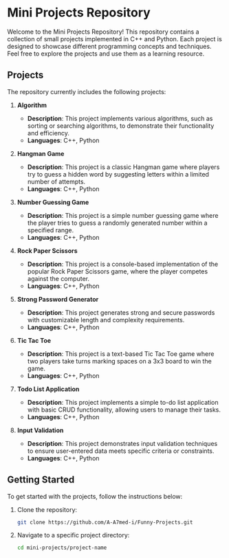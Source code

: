 # Mini Projects Repository

Welcome to the Mini Projects Repository! This repository contains a collection of small projects implemented in C++ and Python. Each project is designed to showcase different programming concepts and techniques. Feel free to explore the projects and use them as a learning resource.

## Projects

The repository currently includes the following projects:

1. **Algorithm**
   - **Description**: This project implements various algorithms, such as sorting or searching algorithms, to demonstrate their functionality and efficiency.
   - **Languages**: C++, Python

2. **Hangman Game**
   - **Description**: This project is a classic Hangman game where players try to guess a hidden word by suggesting letters within a limited number of attempts.
   - **Languages**: C++, Python

3. **Number Guessing Game**
   - **Description**: This project is a simple number guessing game where the player tries to guess a randomly generated number within a specified range.
   - **Languages**: C++, Python

4. **Rock Paper Scissors**
   - **Description**: This project is a console-based implementation of the popular Rock Paper Scissors game, where the player competes against the computer.
   - **Languages**: C++, Python

5. **Strong Password Generator**
   - **Description**: This project generates strong and secure passwords with customizable length and complexity requirements.
   - **Languages**: C++, Python

6. **Tic Tac Toe**
   - **Description**: This project is a text-based Tic Tac Toe game where two players take turns marking spaces on a 3x3 board to win the game.
   - **Languages**: C++, Python

7. **Todo List Application**
   - **Description**: This project implements a simple to-do list application with basic CRUD functionality, allowing users to manage their tasks.
   - **Languages**: C++, Python

8. **Input Validation**
   - **Description**: This project demonstrates input validation techniques to ensure user-entered data meets specific criteria or constraints.
   - **Languages**: C++, Python

## Getting Started

To get started with the projects, follow the instructions below:
1. Clone the repository:
   ```bash
   git clone https://github.com/A-A7med-i/Funny-Projects.git
   ```
   
2. Navigate to a specific project directory:
   ```bash
   cd mini-projects/project-name
   ```
